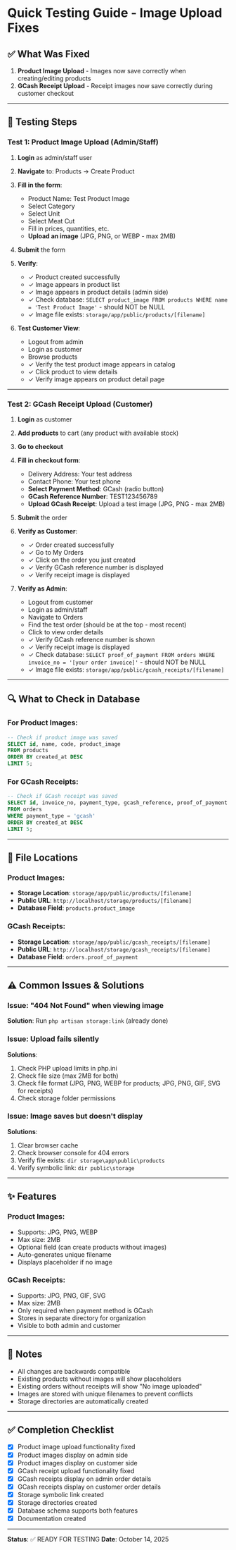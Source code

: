 # Quick Testing Guide - Image Upload Fixes

## ✅ What Was Fixed

1. **Product Image Upload** - Images now save correctly when creating/editing products
2. **GCash Receipt Upload** - Receipt images now save correctly during customer checkout

---

## 🧪 Testing Steps

### Test 1: Product Image Upload (Admin/Staff)

1. **Login** as admin/staff user
2. **Navigate** to: Products → Create Product
3. **Fill in the form**:
   - Product Name: Test Product Image
   - Select Category
   - Select Unit
   - Select Meat Cut
   - Fill in prices, quantities, etc.
   - **Upload an image** (JPG, PNG, or WEBP - max 2MB)
4. **Submit** the form
5. **Verify**:
   - ✓ Product created successfully
   - ✓ Image appears in product list
   - ✓ Image appears in product details (admin side)
   - ✓ Check database: `SELECT product_image FROM products WHERE name = 'Test Product Image'` - should NOT be NULL
   - ✓ Image file exists: `storage/app/public/products/[filename]`

6. **Test Customer View**:
   - Logout from admin
   - Login as customer
   - Browse products
   - ✓ Verify the test product image appears in catalog
   - ✓ Click product to view details
   - ✓ Verify image appears on product detail page

---

### Test 2: GCash Receipt Upload (Customer)

1. **Login** as customer
2. **Add products** to cart (any product with available stock)
3. **Go to checkout**
4. **Fill in checkout form**:
   - Delivery Address: Your test address
   - Contact Phone: Your test phone
   - **Select Payment Method**: GCash (radio button)
   - **GCash Reference Number**: TEST123456789
   - **Upload GCash Receipt**: Upload a test image (JPG, PNG - max 2MB)
5. **Submit** the order
6. **Verify as Customer**:
   - ✓ Order created successfully
   - ✓ Go to My Orders
   - ✓ Click on the order you just created
   - ✓ Verify GCash reference number is displayed
   - ✓ Verify receipt image is displayed

7. **Verify as Admin**:
   - Logout from customer
   - Login as admin/staff
   - Navigate to Orders
   - Find the test order (should be at the top - most recent)
   - Click to view order details
   - ✓ Verify GCash reference number is shown
   - ✓ Verify receipt image is displayed
   - ✓ Check database: `SELECT proof_of_payment FROM orders WHERE invoice_no = '[your order invoice]'` - should NOT be NULL
   - ✓ Image file exists: `storage/app/public/gcash_receipts/[filename]`

---

## 🔍 What to Check in Database

### For Product Images:
```sql
-- Check if product image was saved
SELECT id, name, code, product_image 
FROM products 
ORDER BY created_at DESC 
LIMIT 5;
```

### For GCash Receipts:
```sql
-- Check if GCash receipt was saved
SELECT id, invoice_no, payment_type, gcash_reference, proof_of_payment 
FROM orders 
WHERE payment_type = 'gcash'
ORDER BY created_at DESC 
LIMIT 5;
```

---

## 📁 File Locations

### Product Images:
- **Storage Location**: `storage/app/public/products/[filename]`
- **Public URL**: `http://localhost/storage/products/[filename]`
- **Database Field**: `products.product_image`

### GCash Receipts:
- **Storage Location**: `storage/app/public/gcash_receipts/[filename]`
- **Public URL**: `http://localhost/storage/gcash_receipts/[filename]`
- **Database Field**: `orders.proof_of_payment`

---

## ⚠️ Common Issues & Solutions

### Issue: "404 Not Found" when viewing image
**Solution**: Run `php artisan storage:link` (already done)

### Issue: Upload fails silently
**Solutions**:
1. Check PHP upload limits in php.ini
2. Check file size (max 2MB for both)
3. Check file format (JPG, PNG, WEBP for products; JPG, PNG, GIF, SVG for receipts)
4. Check storage folder permissions

### Issue: Image saves but doesn't display
**Solutions**:
1. Clear browser cache
2. Check browser console for 404 errors
3. Verify file exists: `dir storage\app\public\products`
4. Verify symbolic link: `dir public\storage`

---

## ✨ Features

### Product Images:
- Supports: JPG, PNG, WEBP
- Max size: 2MB
- Optional field (can create products without images)
- Auto-generates unique filename
- Displays placeholder if no image

### GCash Receipts:
- Supports: JPG, PNG, GIF, SVG
- Max size: 2MB
- Only required when payment method is GCash
- Stores in separate directory for organization
- Visible to both admin and customer

---

## 📝 Notes

- All changes are backwards compatible
- Existing products without images will show placeholders
- Existing orders without receipts will show "No image uploaded"
- Images are stored with unique filenames to prevent conflicts
- Storage directories are automatically created

---

## ✅ Completion Checklist

- [x] Product image upload functionality fixed
- [x] Product images display on admin side
- [x] Product images display on customer side
- [x] GCash receipt upload functionality fixed
- [x] GCash receipts display on admin order details
- [x] GCash receipts display on customer order details
- [x] Storage symbolic link created
- [x] Storage directories created
- [x] Database schema supports both features
- [x] Documentation created

---

**Status**: ✅ READY FOR TESTING
**Date**: October 14, 2025
